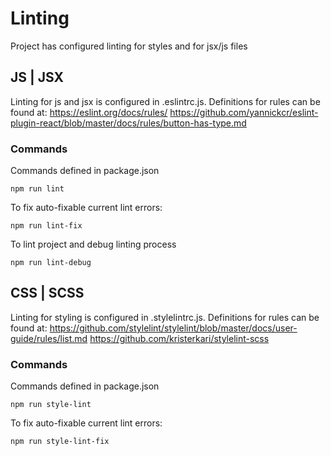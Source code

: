 # Linting

Project has configured linting for styles and for jsx/js files

## JS | JSX

Linting for js and jsx is configured in .eslintrc.js.
Definitions for rules can be found at:
https://eslint.org/docs/rules/
https://github.com/yannickcr/eslint-plugin-react/blob/master/docs/rules/button-has-type.md

### Commands
Commands defined in package.json
  ```
  npm run lint
  ```

To fix auto-fixable current lint errors:
  ```
  npm run lint-fix
  ```
To lint project and debug linting process
  ```
  npm run lint-debug
  ```

## CSS | SCSS
Linting for styling is configured in .stylelintrc.js.
Definitions for rules can be found at:
https://github.com/stylelint/stylelint/blob/master/docs/user-guide/rules/list.md
https://github.com/kristerkari/stylelint-scss

### Commands
Commands defined in package.json
  ```
  npm run style-lint
  ```

To fix auto-fixable current lint errors:
  ```
  npm run style-lint-fix
  ```
